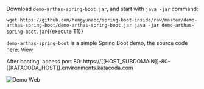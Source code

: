 



Download `demo-arthas-spring-boot.jar`, and start with `java -jar` command:

`wget https://github.com/hengyunabc/spring-boot-inside/raw/master/demo-arthas-spring-boot/demo-arthas-spring-boot.jar
java -jar demo-arthas-spring-boot.jar`{{execute T1}}

`demo-arthas-spring-boot` is a simple Spring Boot demo, the source code here: [View](https://github.com/hengyunabc/spring-boot-inside/tree/master/demo-arthas-spring-boot)

After booting, access port 80: https://[[HOST_SUBDOMAIN]]-80-[[KATACODA_HOST]].environments.katacoda.com

![Demo Web](../../assets/demo-web.png)